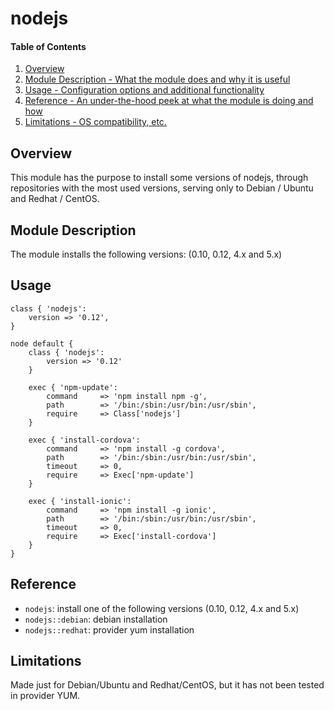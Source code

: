 # nodejs

#### Table of Contents

1. [Overview](#overview)
2. [Module Description - What the module does and why it is useful](#module-description)
4. [Usage - Configuration options and additional functionality](#usage)
5. [Reference - An under-the-hood peek at what the module is doing and how](#reference)
5. [Limitations - OS compatibility, etc.](#limitations)

## Overview

This module has the purpose to install some versions of nodejs, through repositories with the most used versions, serving only to Debian / Ubuntu and Redhat / CentOS.

## Module Description

The module installs the following versions: (0.10, 0.12, 4.x and 5.x)

## Usage

```puppet
class { 'nodejs':
	version	=> '0.12',
}
```

```puppet
node default {
	class { 'nodejs':
		version	=> '0.12'
	}

	exec { 'npm-update':
		command		=> 'npm install npm -g',
		path		=> '/bin:/sbin:/usr/bin:/usr/sbin',
		require		=> Class['nodejs']
	}

	exec { 'install-cordova':
		command		=> 'npm install -g cordova',
		path		=> '/bin:/sbin:/usr/bin:/usr/sbin',
		timeout   	=> 0,
		require		=> Exec['npm-update']
	}

	exec { 'install-ionic':
		command		=> 'npm install -g ionic',
		path		=> '/bin:/sbin:/usr/bin:/usr/sbin',
		timeout   	=> 0,
		require		=> Exec['install-cordova']
	}
}
```

## Reference

* `nodejs`: install one of the following versions (0.10, 0.12, 4.x and 5.x)
* `nodejs::debian`: debian installation
* `nodejs::redhat`: provider yum installation

## Limitations

Made just for Debian/Ubuntu and Redhat/CentOS, but it has not been tested in provider YUM. 


